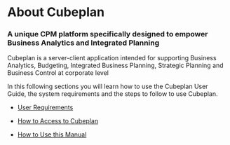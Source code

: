 # About Cubeplan
### A unique CPM platform specifically designed to empower Business Analytics and Integrated Planning
Cubeplan is a server-client application intended for supporting Business Analytics, Budgeting, Integrated Business Planning, Strategic Planning and Business Control at corporate level

In this following sections you will learn how to use the Cubeplan User Guide, the system requirements and the steps to follow to use Cubeplan.

-   [User Requirements ](/Cubeplan/User%20Requirements/)

-   [How to Access to Cubeplan](Cubeplan/How%20to%20Access)
   
-   [How to Use this Manual](Cubeplan/How%20to%20Use)

<!--stackedit_data:
eyJoaXN0b3J5IjpbLTE4OTg0NTI3MjRdfQ==
-->
